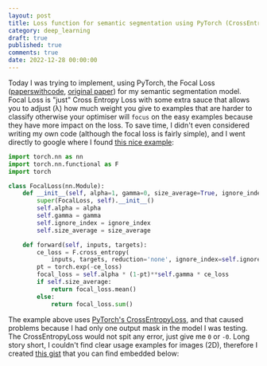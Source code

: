 ```yaml
---
layout: post
title: Loss function for semantic segmentation using PyTorch (CrossEntropyLoss and BCELoss)
category: deep_learning
draft: true
published: true
comments: true
date: 2022-12-28 00:00:00
---
```


Today I was trying to implement, using PyTorch, the Focal Loss ([paperswithcode](https://paperswithcode.com/method/focal-loss), [original paper](https://arxiv.org/abs/1708.02002)) for my semantic segmentation model. Focal Loss is "just" Cross Entropy Loss with some extra sauce that allows you to adjust (&lambda;) how much weight you give to examples that are harder to classify otherwise your optimiser will `focus` on the easy examples because they have more impact on the loss. To save time, I didn't even considered writing my own code (although the focal loss is fairly simple), and I went directly to google where I found [this nice example](https://github.com/VainF/DeepLabV3Plus-Pytorch/blob/0c67dce524b2eb94dc3587ff2832e28f11440cae/utils/loss.py):
<!--more-->

```python
import torch.nn as nn
import torch.nn.functional as F
import torch 

class FocalLoss(nn.Module):
    def __init__(self, alpha=1, gamma=0, size_average=True, ignore_index=255):
        super(FocalLoss, self).__init__()
        self.alpha = alpha
        self.gamma = gamma
        self.ignore_index = ignore_index
        self.size_average = size_average

    def forward(self, inputs, targets):
        ce_loss = F.cross_entropy(
            inputs, targets, reduction='none', ignore_index=self.ignore_index)
        pt = torch.exp(-ce_loss)
        focal_loss = self.alpha * (1-pt)**self.gamma * ce_loss
        if self.size_average:
            return focal_loss.mean()
        else:
            return focal_loss.sum()
```

The example above uses [PyTorch's CrossEntropyLoss](https://pytorch.org/docs/stable/generated/torch.nn.CrossEntropyLoss.html), and that caused problems because I had only one output mask in the model I was testing. The CrossEntropyLoss would not spit any error, just give me `0` or `-0`. Long story short, I couldn't find clear usage examples for images (2D), therefore I created [this gist](https://gist.github.com/ricardodeazambuja/7b079fc8426d860b73666873e2dafa50) that you can find embedded below:

<script src="https://gist.github.com/ricardodeazambuja/7b079fc8426d860b73666873e2dafa50.js"></script>